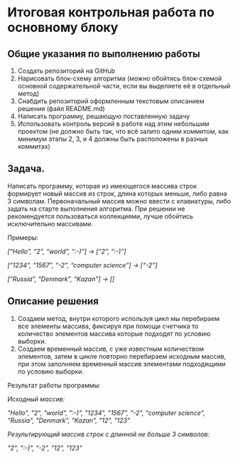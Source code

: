 # Итоговая контрольная работа по основному блоку

## Общие указания по выполнению работы

1. Создать репозиторий на GitHub
2. Нарисовать блок-схему алгоритма (можно обойтись блок-схемой основной содержательной части, если вы выделяете её в отдельный метод)
3. Снабдить репозиторий оформленным текстовым описанием решения (файл README.md)
4. Написать программу, решающую поставленную задачу
5. Использовать контроль версий в работе над этим небольшим проектом (не должно быть так, что всё залито одним коммитом, как минимум этапы 2, 3, и 4 должны быть расположены в разных коммитах)

## Задача.
Написать программу, которая из имеющегося массива строк формирует новый массив из строк, длина которых меньше, либо равна 3 символам. Первоначальный массив можно ввести с клавиатуры, либо задать на старте выполнения алгоритма. При решении не рекомендуется пользоваться коллекциями, лучше обойтись исключительно массивами.

Примеры:

*[“Hello”, “2”, “world”, “:-)”] → [“2”, “:-)”]*

*[“1234”, “1567”, “-2”, “computer science”] → [“-2”]*

*[“Russia”, “Denmark”, “Kazan”] → []*

## Описание решения

1. Создаем метод, внутри которого используя цикл мы перебираем все элементы массива,
фиксируя при помощи счетчика то количество элементов массива которые подходят по условию выборки.
2. Создаем временный массив, с уже известным количеством элементов, затем в цикле повторно перебираем 
исходным массив, при этом заполняем временный массив элементами подходящими по условию выборки.

Результат работы программы:

*Исходный массив:* 

*"Hello", "2", "world", ":-)", "1234", "1567", "-2", "computer science", "Russia", "Denmark", "Kazan", "12", "123"*

*Результирующий массив строк с длинной не больше 3 символов:*

*"2", ":-)", "-2", "12", "123"*

